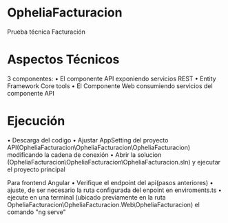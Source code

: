 # OpheliaFacturacion
Prueba técnica Facturación


# Aspectos Técnicos
3 componentes:
• El componente API exponiendo servicios REST
  • Entity Framework Core tools
• El Componente Web consumiendo servicios del componente API
 

# Ejecución
• Descarga del codigo
• Ajustar AppSetting del proyecto API(OpheliaFacturacion\OpheliaFacturacion\OpheliaFacturacion) modificando la cadena de conexión
• Abrir la solucion (OpheliaFacturacion\OpheliaFacturacion\OpheliaFacturacion.sln) y ejecutar el proyecto principal

Para frontend Angular
• Verifique el endpoint del api(pasos anteriores)
• ajuste, de ser necesario la ruta configurada del enpoint en enviroments.ts
• ejecute en una terminal (ubicado previamente en la ruta OpheliaFacturacion\OpheliaFacturacion.Web\OpheliaFacturacion) el comando "ng serve"

